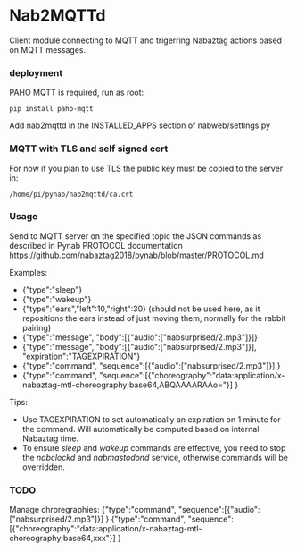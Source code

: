 
# Nab2MQTTd 
Client module connecting to MQTT and trigerring Nabaztag actions based on MQTT messages.

### deployment
PAHO MQTT is required, run as root:
```
pip install paho-mqtt
```

Add nab2mqttd in the INSTALLED_APPS section of nabweb/settings.py


### MQTT with TLS and self signed cert
For now if you plan to use TLS the public key must be copied to the server in:
```
/home/pi/pynab/nab2mqttd/ca.crt
```

### Usage
Send to MQTT server on the specified topic the JSON commands as described in Pynab PROTOCOL documentation
https://github.com/nabaztag2018/pynab/blob/master/PROTOCOL.md

Examples:
- {"type":"sleep"}
- {"type":"wakeup"}
- {"type":"ears","left":10,"right":30} (should not be used here, as it repositions the ears instead of just moving them, normally for the rabbit pairing)
- {"type":"message", "body":[{"audio":["nabsurprised/2.mp3"]}]}
- {"type":"message", "body":[{"audio":["nabsurprised/2.mp3"]}], "expiration":"TAGEXPIRATION"}
- {"type":"command", "sequence":[{"audio":["nabsurprised/2.mp3"]}] }
- {"type":"command", "sequence":[{"choreography":"data:application/x-nabaztag-mtl-choreography;base64,ABQAAAARAAo="}] }

Tips:
- Use TAGEXPIRATION to set automatically an expiration on 1 minute for the command. Will automatically be computed based on internal Nabaztag time.
- To ensure *sleep* and *wakeup* commands are effective, you need to stop the *nabclockd* and *nabmastodond* service, otherwise commands will be overridden.

### TODO
Manage chroregraphies:
{"type":"command", "sequence":[{"audio":["nabsurprised/2.mp3"]}] }
{"type":"command", "sequence":[{"choreography":"data:application/x-nabaztag-mtl-choreography;base64,xxx"}] }
